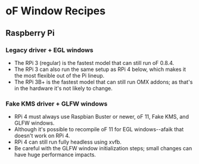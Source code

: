 # oF Window Recipes

## Raspberry Pi
### Legacy driver + EGL windows
* The RPi 3 (regular) is the fastest model that can still run oF 0.8.4.
* The RPi 3 can also run the same setup as RPi 4 below, which makes it the most flexible out of the Pi lineup.
* The RPi 3B+ is the fastest model that can still run OMX addons; as that's in the hardware it's not likely to change.

### Fake KMS driver + GLFW windows
* RPi 4 must always use Raspbian Buster or newer, oF 11, Fake KMS, and GLFW windows.
* Although it's possible to recompile oF 11 for EGL windows--afaik that doesn't work on RPi 4.
* RPi 4 can still run fully headless using xvfb. 
* Be careful with the GLFW window initialization steps; small changes can have huge performance impacts.

